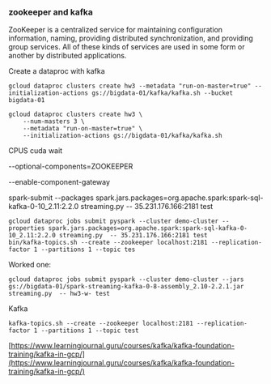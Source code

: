 ### zookeeper and kafka
ZooKeeper is a centralized service for maintaining configuration information, naming, providing distributed synchronization, and providing group services. All of these kinds of services are used in some form or another by distributed applications.


Create a dataproc with kafka
```
gcloud dataproc clusters create hw3 --metadata "run-on-master=true" --initialization-actions gs://bigdata-01/kafka/kafka.sh --bucket bigdata-01

gcloud dataproc clusters create hw3 \
    --num-masters 3 \
    --metadata "run-on-master=true" \
    --initialization-actions gs://bigdata-01/kafka/kafka.sh
```
CPUS cuda wait 

--optional-components=ZOOKEEPER

--enable-component-gateway 

spark-submit --packages spark.jars.packages=org.apache.spark:spark-sql-kafka-0-10_2.11:2.2.0 streaming.py  -- 35.231.176.166:2181 test
````
gcloud dataproc jobs submit pyspark --cluster demo-cluster --properties spark.jars.packages=org.apache.spark:spark-sql-kafka-0-10_2.11:2.2.0 streaming.py  -- 35.231.176.166:2181 test
bin/kafka-topics.sh --create --zookeeper localhost:2181 --replication-factor 1 --partitions 1 --topic tes
````
Worked one:
````
gcloud dataproc jobs submit pyspark --cluster demo-cluster --jars gs://bigdata-01/spark-streaming-kafka-0-8-assembly_2.10-2.2.1.jar streaming.py  -- hw3-w- test
````

Kafka
````
kafka-topics.sh --create --zookeeper localhost:2181 --replication-factor 1 --partitions 1 --topic test
````

[https://www.learningjournal.guru/courses/kafka/kafka-foundation-training/kafka-in-gcp/](https://www.learningjournal.guru/courses/kafka/kafka-foundation-training/kafka-in-gcp/)

<!--stackedit_data:
eyJoaXN0b3J5IjpbODc5MjQ4NTk4LDQ2NzI5NzY2NiwtNzc4OT
U0NzYxLC05NDk5MDEyNjAsMTM2MDgwNzMzNSwtMTQ2MDc0Njg5
Nyw1NDU1MjM0NDUsLTExNTczMTI5MSwyMDIzMzc1ODYzLDE5MT
MyOTUzODMsLTIwOTQ1NzMyMTQsMzk4NDI4Mzk1LDEzMzQzNTg0
MjcsLTE2MzU3NTMxNDRdfQ==
-->